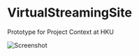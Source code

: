 # VirtualStreamingSite
Prototype for Project Context at HKU

![Screenshot](https://github.com/ArjoNagelhout/VirtualStreamingSite/raw/master/screenshot.png)
